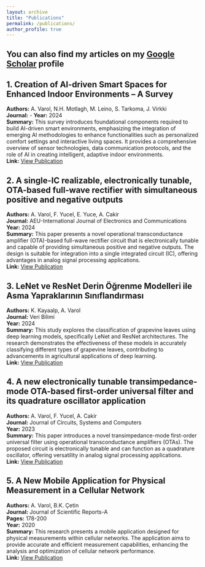 ```yaml
---
layout: archive
title: "Publications"
permalink: /publications/
author_profile: true
---
```


You can also find my articles on my [Google Scholar](https://scholar.google.com/citations?user=ZDw8uCkAAAAJ&hl=en&oi=ao) profile
------

## 1. Creation of AI-driven Smart Spaces for Enhanced Indoor Environments – A Survey

**Authors:** A. Varol, N.H. Motlagh, M. Leino, S. Tarkoma, J. Virkki  
**Journal:** -
**Year:** 2024  
**Summary:** This survey introduces foundational components required to build AI-driven smart environments, emphasizing the integration of emerging AI methodologies to enhance functionalities such as personalized comfort settings and interactive living spaces. It provides a comprehensive overview of sensor technologies, data communication protocols, and the role of AI in creating intelligent, adaptive indoor environments.  
**Link:** [View Publication](https://arxiv.org/pdf/2412.14708?)

## 2. A single-IC realizable, electronically tunable, OTA-based full-wave rectifier with simultaneous positive and negative outputs

**Authors:** A. Varol, F. Yucel, E. Yuce, A. Cakir  
**Journal:** AEU-International Journal of Electronics and Communications  
**Year:** 2024  
**Summary:** This paper presents a novel operational transconductance amplifier (OTA)-based full-wave rectifier circuit that is electronically tunable and capable of providing simultaneous positive and negative outputs. The design is suitable for integration into a single integrated circuit (IC), offering advantages in analog signal processing applications.  
**Link:** [View Publication](https://www.sciencedirect.com/science/article/abs/pii/S1434841124002590)

## 3. LeNet ve ResNet Derin Öğrenme Modelleri ile Asma Yapraklarının Sınıflandırması

**Authors:** K. Kayaalp, A. Varol  
**Journal:** Veri Bilimi  
**Year:** 2024  
**Summary:** This study explores the classification of grapevine leaves using deep learning models, specifically LeNet and ResNet architectures. The research demonstrates the effectiveness of these models in accurately classifying different types of grapevine leaves, contributing to advancements in agricultural applications of deep learning.  
**Link:** [View Publication](https://dergipark.org.tr/en/download/article-file/3937414)

## 4. A new electronically tunable transimpedance-mode OTA-based first-order universal filter and its quadrature oscillator application

**Authors:** A. Varol, F. Yucel, A. Cakir  
**Journal:** Journal of Circuits, Systems and Computers  
**Year:** 2023  
**Summary:** This paper introduces a novel transimpedance-mode first-order universal filter using operational transconductance amplifiers (OTAs). The proposed circuit is electronically tunable and can function as a quadrature oscillator, offering versatility in analog signal processing applications.  
**Link:** [View Publication](https://www.worldscientific.com/doi/abs/10.1142/S0218126623501840)

## 5. A New Mobile Application for Physical Measurement in a Cellular Network

**Authors:** A. Varol, B.K. Çetin  
**Journal:** Journal of Scientific Reports-A  
**Pages:** 178-200  
**Year:** 2020  
**Summary:** This research presents a mobile application designed for physical measurements within cellular networks. The application aims to provide accurate and efficient measurement capabilities, enhancing the analysis and optimization of cellular network performance.  
**Link:** [View Publication](https://dergipark.org.tr/en/download/article-file/1481124)



<!--
{% include base_path %}

 New style rendering if publication categories are defined 
{% if site.publication_category %}
  {% for category in site.publication_category  %}
    {% assign title_shown = false %}
    {% for post in site.publications reversed %}
      {% if post.category != category[0] %}
        {% continue %}
      {% endif %}
      {% unless title_shown %}
        <h2>{{ category[1].title }}</h2><hr />
        {% assign title_shown = true %}
      {% endunless %}
      {% include archive-single.html %}
    {% endfor %}
  {% endfor %}
{% else %}
  {% for post in site.publications reversed %}
    {% include archive-single.html %}
  {% endfor %}
{% endif %}
-->


